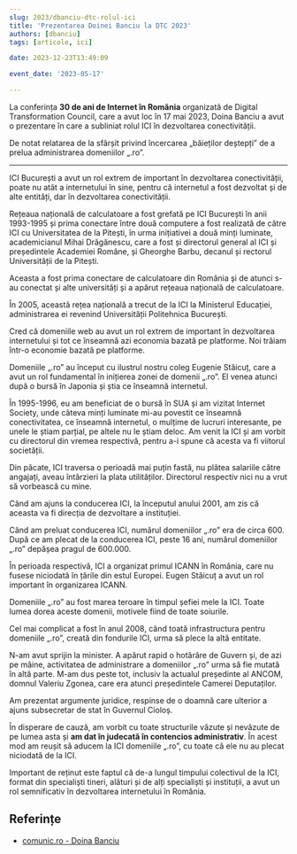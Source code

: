 ```yaml
---
slug: 2023/dbanciu-dtc-rolul-ici
title: 'Prezentarea Doinei Banciu la DTC 2023'
authors: [dbanciu]
tags: [articole, ici]

date: 2023-12-23T13:49:09

event_date: '2023-05-17'

---
```


La conferința **30 de ani de Internet în Romănia** organizată
de Digital Transformation Council, care a avut loc în 17 mai 2023,
Doina Banciu a avut o prezentare în care a subliniat rolul ICI în
dezvoltarea conectivității.

De notat relatarea de la sfârșit privind încercarea „băieților deștepți”
de a prelua administrarea domeniilor „.ro”.

<!-- truncate -->

---

ICI București a avut un rol extrem de important în dezvoltarea conectivității, poate nu atât a internetului în sine, pentru că internetul a fost dezvoltat și de alte entități, dar în dezvoltarea conectivității.

Rețeaua națională de calculatoare a fost grefată pe ICI București în anii 1993-1995 și prima conectare între două computere a fost realizată de către ICI cu Universitatea de la Pitești, în urma inițiativei a două minți luminate, academicianul Mihai Drăgănescu, care a fost și directorul general al ICI și președintele Academiei Române, și Gheorghe Barbu, decanul și rectorul Universității de la Pitești.

Aceasta a fost prima conectare de calculatoare din România și de atunci s-au conectat și alte universități și a apărut rețeaua națională de calculatoare.

În 2005, această rețea națională a trecut de la ICI la Ministerul Educației, administrarea ei revenind Universității Politehnica București.

Cred că domeniile web au avut un rol extrem de important în dezvoltarea internetului și tot ce înseamnă azi economia bazată pe platforme. Noi trăiam într-o economie bazată pe platforme.

Domeniile „.ro” au început cu ilustrul nostru coleg Eugenie Stăicuț, care a avut un rol fundamental în inițierea zonei de domenii „.ro”. El venea atunci după o bursă în Japonia și știa ce înseamnă internetul.

În 1995-1996, eu am beneficiat de o bursă în SUA și am vizitat Internet Society, unde câteva minți luminate mi-au povestit ce înseamnă conectivitatea, ce înseamnă internetul, o mulțime de lucruri interesante, pe unele le știam parțial, pe altele nu le știam deloc. Am venit la ICI și am vorbit cu directorul din vremea respectivă, pentru a-i spune că acesta va fi viitorul societății.

Din păcate, ICI traversa o perioadă mai puțin fastă, nu plătea salariile către angajați, aveau întârzieri la plata utilităților. Directorul respectiv nici nu a vrut să vorbească cu mine.

Când am ajuns la conducerea ICI, la începutul anului 2001, am zis că aceasta va fi direcția de dezvoltare a instituției.

Când am preluat conducerea ICI, numărul domeniilor „.ro” era de circa 600. După ce am plecat de la conducerea ICI, peste 16 ani, numărul domeniilor „.ro” depășea pragul de 600.000.

În perioada respectivă, ICI a organizat primul ICANN în România, care nu fusese niciodată în țările din estul Europei. Eugen Stăicuț a avut un rol important în organizarea ICANN.

Domeniile „.ro” au fost marea teroare în timpul șefiei mele la ICI. Toate lumea dorea aceste domenii, motivele fiind de toate soiurile.

Cel mai complicat a fost în anul 2008, când toată infrastructura pentru domeniile „.ro”, creată din fondurile ICI, urma să plece la altă entitate.

N-am avut sprijin la minister. A apărut rapid o hotărâre de Guvern și, de azi pe mâine, activitatea de administrare a domeniilor „.ro” urma să fie mutată în altă parte. M-am dus peste tot, inclusiv la actualul președinte al ANCOM, domnul Valeriu Zgonea, care era atunci președintele Camerei Deputaților.

Am prezentat argumente juridice, respinse de o doamnă care ulterior a ajuns subsecretar de stat în Guvernul Cioloș.

În disperare de cauză, am vorbit cu toate structurile văzute și nevăzute de pe lumea asta și **am dat în judecată în contencios administrativ**. În acest mod am reușit să aducem la ICI domeniile „.ro”, cu toate că ele nu au plecat niciodată de la ICI.

Important de reținut este faptul că de-a lungul timpului colectivul de la ICI, format din specialiști tineri, alături și de alți specialiști și instituții, a avut un rol semnificativ în dezvoltarea internetului în România.

## Referințe

- [comunic.ro - Doina Banciu](https://comunic.ro/doina-banciu-ici-bucuresti-gala-30-de-ani-de-internet-ro-cand-am-preluat-conducerea-ici-numarul-domeniilor-ro-era-de-circa-600-iar-la-finalul-mandatului-peste-16-ani-se-depasise-pragul-d/)
